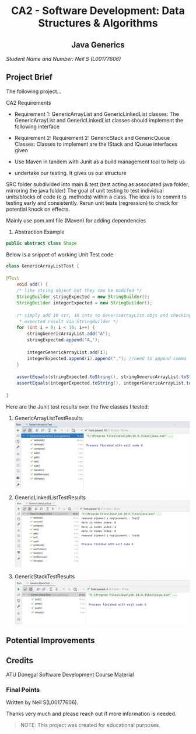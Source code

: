 <h1 align="center">CA2 - Software Development: Data Structures & Algorithms  </h1>

<h2 align="center">Java Generics</h2>

*Student Name and Number: Neil S (L00177606)*

## **Project Brief**

The following project...

CA2 Requirements 

* Requirement 1: GenericArrayList and GenericLinkedList classes:
The GenericArrayList and GenericLinkedList classes
should implement the following interface 
* Requirement 2: Requirement 2: GenericStack and GenericQueue Classes:
Classes to implement are the IStack and IQueue interfaces given

* Use Maven in tandem with Junit as a build management tool to help us 
* undertake our testing. It gives us our structure

SRC folder subdivided into main & test (test acting as associated java folder, mirroring the java folder)
The goal of unit testing to test individual units/blocks of code (e.g. methods) within a class.
The idea is to commit to testing early and consistently. Rerun unit tests (regression) to check for potential knock on effects.

Mainly use pom.xml file (Maven) for adding dependencies 

1. Abstraction Example
```java
public abstract class Shape
```

Below is a snippet of working Unit Test code 
```java
class GenericArrayListTest { 

@Test
    void add() {
    /* like string object but they can be modifed */
    StringBuilder stringExpected = new StringBuilder();
    StringBuilder integerExpected = new StringBuilder();

    /* simply add 10 str, 10 ints to GenericArrayList objs and checking against
     * expected result via StringBuilder */
    for (int i = 0; i < 10; i++) {
        stringGenericArrayList.add("A");
        stringExpected.append("A,");

        integerGenericArrayList.add(i);
        integerExpected.append(i).append(","); //need to append comma
    }

    assertEquals(stringExpected.toString(), stringGenericArrayList.toString());
    assertEquals(integerExpected.toString(), integerGenericArrayList.toString());

}
```

Here are the Junit test results over the five classes I tested:
1. GenericArrayListTestResults
![GenericArrayListTestResults.png](GenericArrayListTestResults.png)


2. GenericLinkedListTestResults
![GenericLinkedListTestResults.png](GenericLinkedListTestResults.png)

3. GenericStackTestResults
![GenericStackTestResults.png](GenericStackTestResults.png)


## Potential Improvements


## Credits
ATU Donegal Software Development Course Material

### Final Points

Written by Neil S(L00177606).

Thanks very much and please reach out if more information is needed.

> NOTE: This project was created for educational purposes.